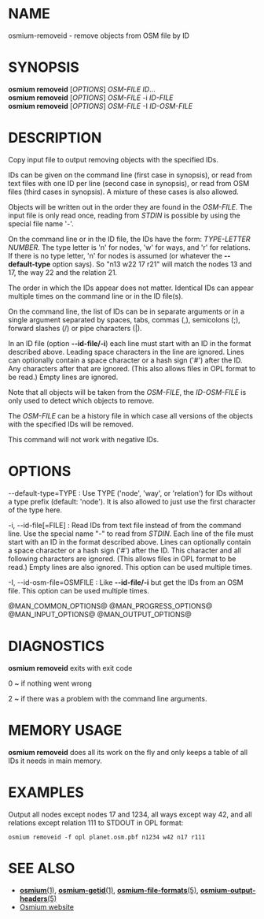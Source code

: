 
# NAME

osmium-removeid - remove objects from OSM file by ID


# SYNOPSIS

**osmium removeid** \[*OPTIONS*\] *OSM-FILE* *ID*...\
**osmium removeid** \[*OPTIONS*\] *OSM-FILE* -i *ID-FILE*\
**osmium removeid** \[*OPTIONS*\] *OSM-FILE* -I *ID-OSM-FILE*


# DESCRIPTION

Copy input file to output removing objects with the specified IDs.

IDs can be given on the command line (first case in synopsis), or read from
text files with one ID per line (second case in synopsis), or read from
OSM files (third cases in synopsis). A mixture of these cases is also allowed.

Objects will be written out in the order they are found in the *OSM-FILE*.
The input file is only read once, reading from *STDIN* is possible by using
the special file name '-'.

On the command line or in the ID file, the IDs have the form: *TYPE-LETTER*
*NUMBER*. The type letter is 'n' for nodes, 'w' for ways, and 'r' for
relations. If there is no type letter, 'n' for nodes is assumed (or whatever
the **\--default-type** option says). So "n13 w22 17 r21" will match the nodes
13 and 17, the way 22 and the relation 21.

The order in which the IDs appear does not matter. Identical IDs can appear
multiple times on the command line or in the ID file(s).

On the command line, the list of IDs can be in separate arguments or in a
single argument separated by spaces, tabs, commas (,), semicolons (;), forward
slashes (/) or pipe characters (|).

In an ID file (option **\--id-file/-i**) each line must start with an ID in
the format described above. Leading space characters in the line are ignored.
Lines can optionally contain a space character or a hash sign ('#') after the
ID. Any characters after that are ignored. (This also allows files in OPL
format to be read.) Empty lines are ignored.

Note that all objects will be taken from the *OSM-FILE*, the *ID-OSM-FILE* is
only used to detect which objects to remove.

The *OSM-FILE* can be a history file in which case all versions of the objects
with the specified IDs will be removed.

This command will not work with negative IDs.


# OPTIONS

\--default-type=TYPE
:   Use TYPE ('node', 'way', or 'relation') for IDs without a type prefix
    (default: 'node'). It is also allowed to just use the first character
    of the type here.

-i, \--id-file[=FILE]
:   Read IDs from text file instead of from the command line. Use the special
    name "-" to read from *STDIN*. Each line of the file must start with an
    ID in the format described above. Lines can optionally contain a space
    character or a hash sign ('#') after the ID. This character and all
    following characters are ignored. (This allows files in OPL format to be
    read.) Empty lines are also ignored. This option can be used multiple
    times.

-I, \--id-osm-file=OSMFILE
:   Like **\--id-file/-i** but get the IDs from an OSM file. This option can be
    used multiple times.

@MAN_COMMON_OPTIONS@
@MAN_PROGRESS_OPTIONS@
@MAN_INPUT_OPTIONS@
@MAN_OUTPUT_OPTIONS@

# DIAGNOSTICS

**osmium removeid** exits with exit code

0
  ~ if nothing went wrong

2
  ~ if there was a problem with the command line arguments.


# MEMORY USAGE

**osmium removeid** does all its work on the fly and only keeps a table of all
IDs it needs in main memory.


# EXAMPLES

Output all nodes except nodes 17 and 1234, all ways except way 42, and all
relations except relation 111 to STDOUT in OPL format:

    osmium removeid -f opl planet.osm.pbf n1234 w42 n17 r111


# SEE ALSO

* [**osmium**(1)](osmium.html), [**osmium-getid**(1)](osmium-getid.html), [**osmium-file-formats**(5)](osmium-file-formats.html), [**osmium-output-headers**(5)](osmium-output-headers.html)
* [Osmium website](https://osmcode.org/osmium-tool/)

